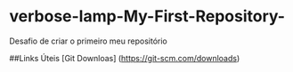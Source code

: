 # verbose-lamp-My-First-Repository-
Desafio de criar o primeiro meu repositório 

##Links Úteis
[Git Downloas] (https://git-scm.com/downloads)
